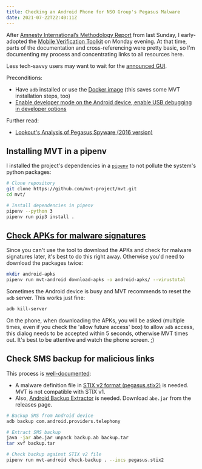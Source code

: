 ```yaml
---
title: Checking an Android Phone for NSO Group's Pegasus Malware
date: 2021-07-22T22:40:11Z
---
```


After [Amnesty International’s Methodology Report](https://www.amnesty.org/en/latest/research/2021/07/forensic-methodology-report-how-to-catch-nso-groups-pegasus/) from last Sunday, I early-adopted the [Mobile Verification Toolkit](https://github.com/mvt-project/mvt) on Monday evening.
At that time, parts of the documentation and cross-referencing were pretty basic, so I'm documenting my process and concentrating links to all resources here.

Less tech-savvy users may want to wait for the [announced GUI](https://github.com/mvt-project/mvt/issues/38).

Preconditions:

* Have `adb` installed or use the [Docker image](https://github.com/mvt-project/mvt/pull/16) (this saves some MVT installation steps, too)
* [Enable developer mode on the Android device, enable USB debugging in developer options](https://developer.android.com/studio/debug/dev-options#enable)

Further read:

* [Lookout's Analysis of Pegasus Spyware (2016 version)](https://info.lookout.com/rs/051-ESQ-475/images/lookout-pegasus-technical-analysis.pdf)

## Installing MVT in a pipenv

I installed the project's dependencies in a [`pipenv`](https://pipenv.pypa.io/en/latest/) to not pollute the system's python packages:

```bash
# Clone repository
git clone https://github.com/mvt-project/mvt.git
cd mvt/

# Install dependencies in pipenv
pipenv --python 3
pipenv run pip3 install .
```

## [Check APKs for malware signatures](https://mvt-docs.readthedocs.io/en/latest/android/download_apks.html)

Since you can't use the tool to download the APKs and check for malware signatures later,
it's best to do this right away.
Otherwise you'd need to download the packages twice:

```bash
mkdir android-apks
pipenv run mvt-android download-apks -o android-apks/ --virustotal
```

Sometimes the Android device is busy and MVT recommends to reset the `adb` server. This works just fine:

```bash
adb kill-server
```

On the phone, when downloading the APKs, you will be asked (multiple times, even if you check the 'allow future access' box) to allow `adb` access, this dialog needs to be accepted within 5 seconds, otherwise MVT times out. It's best to be attentive and watch the phone screen. ;)

## Check SMS backup for malicious links

This process is [well-documented](https://mvt-docs.readthedocs.io/en/latest/android/backup.html):

* A malware definition file in [STIX v2 format (pegasus.stix2)](https://github.com/AmnestyTech/investigations/tree/master/2021-07-18_nso) is needed. MVT is not compatible with STIX v1.
* Also, [Android Backup Extractor](https://github.com/nelenkov/android-backup-extractor/releases) is needed. Download `abe.jar` from the releases page.

```bash
# Backup SMS from Android device
adb backup com.android.providers.telephony

# Extract SMS backup
java -jar abe.jar unpack backup.ab backup.tar
tar xvf backup.tar

# Check backup against STIX v2 file
pipenv run mvt-android check-backup . --iocs pegasus.stix2
```
